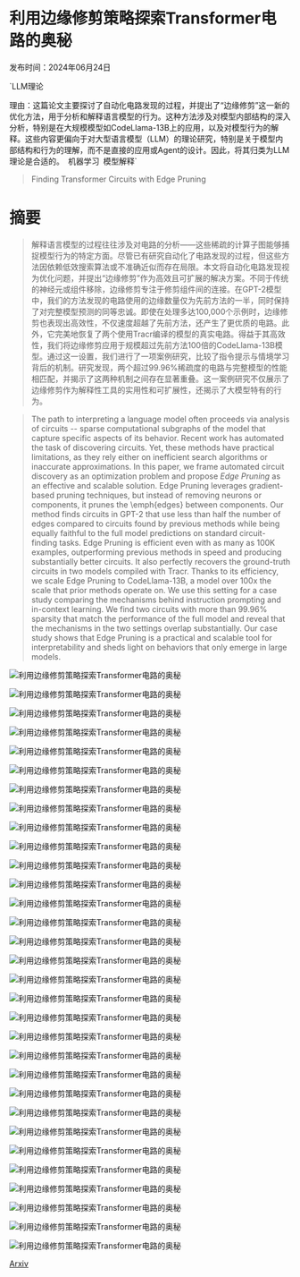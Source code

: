 # 利用边缘修剪策略探索Transformer电路的奥秘

发布时间：2024年06月24日

`LLM理论

理由：这篇论文主要探讨了自动化电路发现的过程，并提出了“边缘修剪”这一新的优化方法，用于分析和解释语言模型的行为。这种方法涉及对模型内部结构的深入分析，特别是在大规模模型如CodeLlama-13B上的应用，以及对模型行为的解释。这些内容更偏向于对大型语言模型（LLM）的理论研究，特别是关于模型内部结构和行为的理解，而不是直接的应用或Agent的设计。因此，将其归类为LLM理论是合适的。` `机器学习` `模型解释`

> Finding Transformer Circuits with Edge Pruning

# 摘要

> 解释语言模型的过程往往涉及对电路的分析——这些稀疏的计算子图能够捕捉模型行为的特定方面。尽管已有研究自动化了电路发现的过程，但这些方法因依赖低效搜索算法或不准确近似而存在局限。本文将自动化电路发现视为优化问题，并提出“边缘修剪”作为高效且可扩展的解决方案。不同于传统的神经元或组件移除，边缘修剪专注于修剪组件间的连接。在GPT-2模型中，我们的方法发现的电路使用的边缘数量仅为先前方法的一半，同时保持了对完整模型预测的同等忠诚。即使在处理多达100,000个示例时，边缘修剪也表现出高效性，不仅速度超越了先前方法，还产生了更优质的电路。此外，它完美地恢复了两个使用Tracr编译的模型的真实电路。得益于其高效性，我们将边缘修剪应用于规模超过先前方法100倍的CodeLlama-13B模型。通过这一设置，我们进行了一项案例研究，比较了指令提示与情境学习背后的机制。研究发现，两个超过99.96%稀疏度的电路与完整模型的性能相匹配，并揭示了这两种机制之间存在显著重叠。这一案例研究不仅展示了边缘修剪作为解释性工具的实用性和可扩展性，还揭示了大模型特有的行为。

> The path to interpreting a language model often proceeds via analysis of circuits -- sparse computational subgraphs of the model that capture specific aspects of its behavior. Recent work has automated the task of discovering circuits. Yet, these methods have practical limitations, as they rely either on inefficient search algorithms or inaccurate approximations. In this paper, we frame automated circuit discovery as an optimization problem and propose *Edge Pruning* as an effective and scalable solution. Edge Pruning leverages gradient-based pruning techniques, but instead of removing neurons or components, it prunes the \emph{edges} between components. Our method finds circuits in GPT-2 that use less than half the number of edges compared to circuits found by previous methods while being equally faithful to the full model predictions on standard circuit-finding tasks. Edge Pruning is efficient even with as many as 100K examples, outperforming previous methods in speed and producing substantially better circuits. It also perfectly recovers the ground-truth circuits in two models compiled with Tracr. Thanks to its efficiency, we scale Edge Pruning to CodeLlama-13B, a model over 100x the scale that prior methods operate on. We use this setting for a case study comparing the mechanisms behind instruction prompting and in-context learning. We find two circuits with more than 99.96% sparsity that match the performance of the full model and reveal that the mechanisms in the two settings overlap substantially. Our case study shows that Edge Pruning is a practical and scalable tool for interpretability and sheds light on behaviors that only emerge in large models.

![利用边缘修剪策略探索Transformer电路的奥秘](../../../paper_images/2406.16778/x1.png)

![利用边缘修剪策略探索Transformer电路的奥秘](../../../paper_images/2406.16778/x2.png)

![利用边缘修剪策略探索Transformer电路的奥秘](../../../paper_images/2406.16778/x3.png)

![利用边缘修剪策略探索Transformer电路的奥秘](../../../paper_images/2406.16778/x4.png)

![利用边缘修剪策略探索Transformer电路的奥秘](../../../paper_images/2406.16778/x5.png)

![利用边缘修剪策略探索Transformer电路的奥秘](../../../paper_images/2406.16778/x6.png)

![利用边缘修剪策略探索Transformer电路的奥秘](../../../paper_images/2406.16778/x7.png)

![利用边缘修剪策略探索Transformer电路的奥秘](../../../paper_images/2406.16778/x8.png)

![利用边缘修剪策略探索Transformer电路的奥秘](../../../paper_images/2406.16778/x9.png)

![利用边缘修剪策略探索Transformer电路的奥秘](../../../paper_images/2406.16778/x10.png)

![利用边缘修剪策略探索Transformer电路的奥秘](../../../paper_images/2406.16778/x11.png)

![利用边缘修剪策略探索Transformer电路的奥秘](../../../paper_images/2406.16778/x12.png)

![利用边缘修剪策略探索Transformer电路的奥秘](../../../paper_images/2406.16778/x13.png)

![利用边缘修剪策略探索Transformer电路的奥秘](../../../paper_images/2406.16778/x14.png)

![利用边缘修剪策略探索Transformer电路的奥秘](../../../paper_images/2406.16778/x15.png)

![利用边缘修剪策略探索Transformer电路的奥秘](../../../paper_images/2406.16778/x16.png)

![利用边缘修剪策略探索Transformer电路的奥秘](../../../paper_images/2406.16778/x17.png)

![利用边缘修剪策略探索Transformer电路的奥秘](../../../paper_images/2406.16778/x18.png)

![利用边缘修剪策略探索Transformer电路的奥秘](../../../paper_images/2406.16778/x19.png)

![利用边缘修剪策略探索Transformer电路的奥秘](../../../paper_images/2406.16778/x20.png)

![利用边缘修剪策略探索Transformer电路的奥秘](../../../paper_images/2406.16778/x21.png)

![利用边缘修剪策略探索Transformer电路的奥秘](../../../paper_images/2406.16778/x22.png)

![利用边缘修剪策略探索Transformer电路的奥秘](../../../paper_images/2406.16778/x23.png)

![利用边缘修剪策略探索Transformer电路的奥秘](../../../paper_images/2406.16778/x24.png)

![利用边缘修剪策略探索Transformer电路的奥秘](../../../paper_images/2406.16778/x25.png)

![利用边缘修剪策略探索Transformer电路的奥秘](../../../paper_images/2406.16778/x26.png)

![利用边缘修剪策略探索Transformer电路的奥秘](../../../paper_images/2406.16778/x27.png)

![利用边缘修剪策略探索Transformer电路的奥秘](../../../paper_images/2406.16778/x28.png)

![利用边缘修剪策略探索Transformer电路的奥秘](../../../paper_images/2406.16778/x29.png)

![利用边缘修剪策略探索Transformer电路的奥秘](../../../paper_images/2406.16778/x30.png)

![利用边缘修剪策略探索Transformer电路的奥秘](../../../paper_images/2406.16778/x31.png)

[Arxiv](https://arxiv.org/abs/2406.16778)